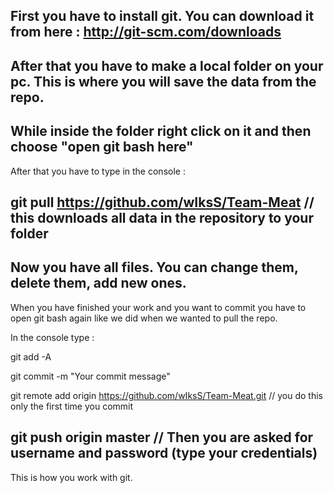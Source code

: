First you have to install git. You can download it from here : http://git-scm.com/downloads
-----------------------------------------------------------------------------------------------------------------
After that you have to make a local folder on your pc. This is where you will save the data from the repo.
------------------------------------------------------------------------------------------------------------------
While inside the folder right click on it and then choose "open git bash here"
------------------------------------------------------------------------------------------------------------------
After that you have to type in the console : 

git pull https://github.com/wIksS/Team-Meat     // this downloads all data in the repository to your folder
------------------------------------------------------------------------------------------------------------------
Now you have all files. You can change them, delete them, add new ones.
------------------------------------------------------------------------------------------------------------------
When you have finished your work and you want to commit you have to open git bash again like we did when we wanted to pull the repo.

In the console type : 

git add -A

git commit -m "Your commit message"

git remote add origin https://github.com/wIksS/Team-Meat.git     // you do this only the first time you commit

git push origin master 		// Then you are asked for username and password (type your credentials)
---------------------------------------------------------------------------------------------------------------

This is how you work with git.

